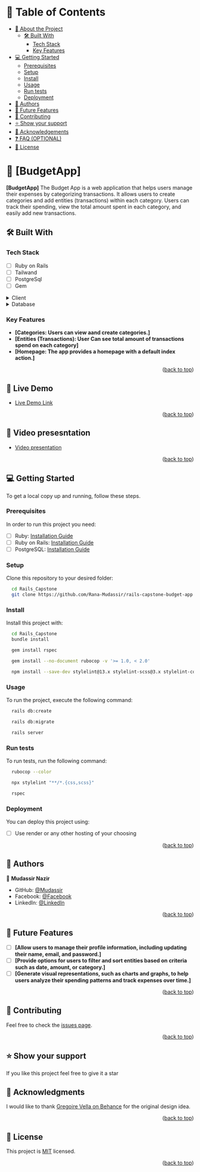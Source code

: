 <a name="readme-top"></a>

# 📗 Table of Contents

- [📖 About the Project](#about-project)
  - [🛠 Built With](#built-with)
    - [Tech Stack](#tech-stack)
    - [Key Features](#key-features)
- [💻 Getting Started](#getting-started)
  - [Prerequisites](#prerequisites)
  - [Setup](#setup)
  - [Install](#install)
  - [Usage](#usage)
  - [Run tests](#run-tests)
  - [Deployment](#deployment)
- [👥 Authors](#authors)
- [🔭 Future Features](#future-features)
- [🤝 Contributing](#contributing)
- [⭐️ Show your support](#support)
- [🙏 Acknowledgements](#acknowledgements)
- [❓ FAQ (OPTIONAL)](#faq)
- [📝 License](#license)

# 📖 [BudgetApp] <a name="about-project"></a>


**[BudgetApp]** The Budget App is a web application that helps users manage their expenses by categorizing transactions. It allows users to create categories and add entities (transactions) within each category. Users can track their spending, view the total amount spent in each category, and easily add new transactions.

## 🛠 Built With <a name="built-with"></a>

### Tech Stack <a name="tech-stack"></a>

- [ ] Ruby on Rails
- [ ] Tailwand
- [ ] PostgreSql
- [ ] Gem

<details>
  <summary>Client</summary>
  <ul>
    <li><a href="https://rubyonrails.org/">Ruby on Rails</a></li>
  </ul>
</details>

<details>
<summary>Database</summary>
  <ul>
    <li><a href="https://www.postgresql.org/">PostgreSQL</a></li>
  </ul>
</details>

### Key Features <a name="key-features"></a>

- **[Categories: Users can view aand create categories.]**
- **[Entities (Transactions): User Can see total amount of transactions spend on each category]**
- **[Homepage: The app provides a homepage with a default index action.]**

<p align="right">(<a href="#readme-top">back to top</a>)</p>

## 🚀 Live Demo <a name="live-demo"></a>

- [Live Demo Link](https://budget-app-2038.onrender.com/)

<p align="right">(<a href="#readme-top">back to top</a>)</p>

## 🎥 Video presesntation <a name="video-demo"></a>

- [Video presentation]()

<p align="right">(<a href="#readme-top">back to top</a>)</p>

## 💻 Getting Started <a name="getting-started"></a>

To get a local copy up and running, follow these steps.

### Prerequisites

In order to run this project you need:

- [ ] Ruby: [Installation Guide](https://www.ruby-lang.org/en/documentation/installation/)
- [ ] Ruby on Rails: [Installation Guide](https://guides.rubyonrails.org/getting_started.html#installing-rails)
- [ ] PostgreSQL: [Installation Guide](https://www.postgresql.org/docs/)

### Setup

Clone this repository to your desired folder:

```sh
  cd Rails_Capstone
  git clone https://github.com/Rana-Mudassir/rails-capstone-budget-app.git
```

### Install

Install this project with:

```sh
  cd Rails_Capstone
  bundle install
```
```sh
  gem install rspec
```
```sh
  gem install --no-document rubocop -v '>= 1.0, < 2.0'
```
```sh
  npm install --save-dev stylelint@13.x stylelint-scss@3.x stylelint-config-standard@21.x stylelint-csstree-validator@1.x
```

### Usage

To run the project, execute the following command:

```sh
  rails db:create
```
```sh
  rails db:migrate
```
```sh
  rails server
```

### Run tests

To run tests, run the following command:

```sh
  rubocop --color
```
```sh
  npx stylelint "**/*.{css,scss}"
```
```sh
  rspec
```
### Deployment

You can deploy this project using:

- [ ] Use render or any other hosting of your choosing

<p align="right">(<a href="#readme-top">back to top</a>)</p>

## 👥 Authors <a name="authors"></a>

👤 **Mudassir Nazir**

- GitHub: [@Mudassir](https://github.com/Rana-Mudassir)
- Facebook: [@Facebook](https://www.facebook.com/rana.mudasir.142)
- LinkedIn: [@LinkedIn](https://www.linkedin.com/in/mudassir-nazir/)
  

<p align="right">(<a href="#readme-top">back to top</a>)</p>

## 🔭 Future Features <a name="future-features"></a>

- [ ] **[Allow users to manage their profile information, including updating their name, email, and password.]**
- [ ] **[Provide options for users to filter and sort entities based on criteria such as date, amount, or category.]**
- [ ] **[Generate visual representations, such as charts and graphs, to help users analyze their spending patterns and track expenses over time.]**

<p align="right">(<a href="#readme-top">back to top</a>)</p>

## 🤝 Contributing <a name="contributing"></a>

Feel free to check the [issues page](https://github.com/Rana-Mudassir/rails-capstone-budget-app/issues).

<p align="right">(<a href="#readme-top">back to top</a>)</p>

## ⭐️ Show your support <a name="support"></a>

If you like this project feel free to give it a star
## 🙏 Acknowledgments <a name="acknowledgements"></a>

I would like to thank [Gregoire Vella on Behance](https://www.behance.net/gregoirevella) for the original design idea.

<p align="right">(<a href="#readme-top">back to top</a>)</p>

## 📝 License <a name="license"></a>

This project is [MIT](https://github.com/Rana-Mudassir/rails-capstone-budget-app/blob/dev/LICENSE) licensed.

<p align="right">(<a href="#readme-top">back to top</a>)</p>